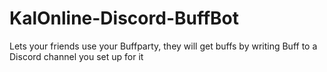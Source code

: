 # KalOnline-Discord-BuffBot
Lets your friends use your Buffparty, they will get buffs by writing Buff to a Discord channel you set up for it
